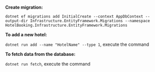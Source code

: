 **Create migration:**

`dotnet ef migrations add InitialCreate --context AppDbContext --output-dir Infrastructure.EntityFramework.Migrations --namespace HotelBooking.Infrastructure.EntityFramework.Migrations`

**To add a new hotel:**

`dotnet run add --name "HotelName" --type 1`, execute the command

**To fetch data from the database:**

`dotnet run fetch`, execute the command


